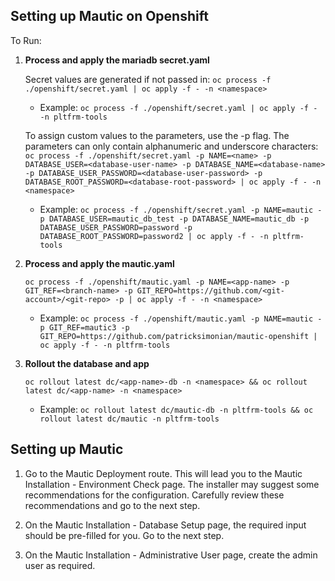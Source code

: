 ## Setting up Mautic on Openshift

To Run:

1. **Process and apply the mariadb secret.yaml**

    Secret values are generated if not passed in: ```oc process -f ./openshift/secret.yaml | oc apply -f - -n <namespace>```

    - Example: ```oc process -f ./openshift/secret.yaml | oc apply -f - -n pltfrm-tools```

    To assign custom values to the parameters, use the -p flag. The parameters can only contain alphanumeric and underscore characters:
    ```oc process -f ./openshift/secret.yaml -p NAME=<name> -p DATABASE_USER=<database-user-name> -p DATABASE_NAME=<database-name> -p DATABASE_USER_PASSWORD=<database-user-password> -p DATABASE_ROOT_PASSWORD=<database-root-password> | oc apply -f - -n <namespace>```

    - Example: ```oc process -f ./openshift/secret.yaml -p NAME=mautic -p DATABASE_USER=mautic_db_test -p DATABASE_NAME=mautic_db -p DATABASE_USER_PASSWORD=password -p DATABASE_ROOT_PASSWORD=password2 | oc apply -f - -n pltfrm-tools```

2. **Process and apply the mautic.yaml**

    ```oc process -f ./openshift/mautic.yaml -p NAME=<app-name> -p GIT_REF=<branch-name> -p GIT_REPO=https://github.com/<git-account>/<git-repo> -p | oc apply -f - -n <namespace>```

    - Example: ```oc process -f ./openshift/mautic.yaml -p NAME=mautic -p GIT_REF=mautic3 -p GIT_REPO=https://github.com/patricksimonian/mautic-openshift | oc apply -f - -n pltfrm-tools```

3. **Rollout the database and app**

    ```oc rollout latest dc/<app-name>-db -n <namespace> && oc rollout latest dc/<app-name> -n <namespace>```

    - Example: ```oc rollout latest dc/mautic-db -n pltfrm-tools && oc rollout latest dc/mautic -n pltfrm-tools```
    
## Setting up Mautic

1. Go to the Mautic Deployment route. This will lead you to the Mautic Installation - Environment Check page. 
The installer may suggest some recommendations for the configuration. Carefully review these recommendations and go to the next step.

2. On the Mautic Installation - Database Setup page, the required input should be pre-filled for you. Go to the next step.

3. On the Mautic Installation - Administrative User page, create the admin user as required.

